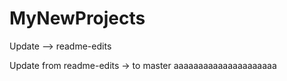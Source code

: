 # MyNewProjects

Update --> readme-edits

Update from readme-edits -> to master
aaaaaaaaaaaaaaaaaaaaa
